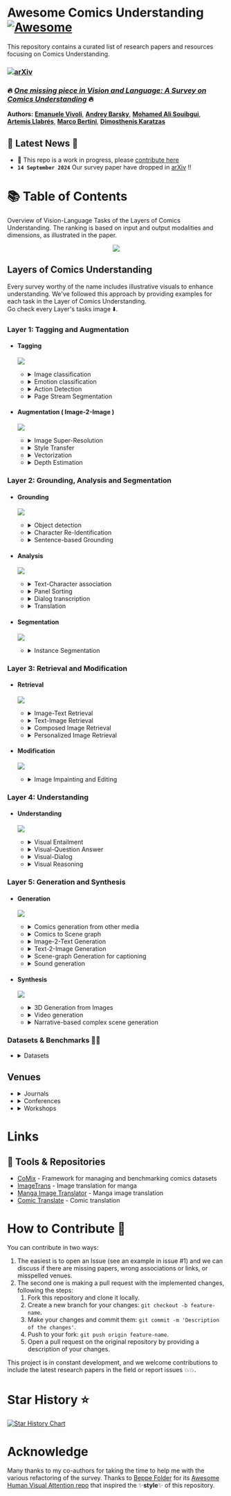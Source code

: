 # Awesome **Comics Understanding** [![Awesome](https://awesome.re/badge.svg)](https://awesome.re)

This repository contains a curated list of research papers and resources focusing on Comics Understanding.

### [![arXiv](https://img.shields.io/badge/arXiv-2409.09502-b31b1b.svg)](https://arxiv.org/abs/2409.09502) 
### 🔥 [*One missing piece in Vision and Language: A Survey on Comics Understanding*](https://arxiv.org/abs/2409.09502) 🔥
**Authors:**
[**Emanuele Vivoli**](https://scholar.google.com/citations?user=BCzPjawAAAAJ),
[**Andrey Barsky**](https://scholar.google.com/citations?hl=en&user=wWYzhSEAAAAJ),
[**Mohamed Ali Souibgui**](https://scholar.google.com/citations?user=LXq3YYMAAAAJ),
[**Artemis Llabrés**](https://scholar.google.com/citations?user=0VToXYcAAAAJ),
[**Marco Bertini**](https://scholar.google.com/citations?user=SBm9ZpYAAAAJ),
[**Dimosthenis Karatzas**](https://scholar.google.com/citations?user=xASEtrUAAAAJ)

## 📣 Latest News 📣
- 🚧 This repo is a work in progress, please [contribute here](#how-to-contribute-)
- **`14 September 2024`** Our survey paper have dropped in [arXiv](https://arxiv.org/abs/2409.09502) !!

# 📚 Table of Contents

Overview of Vision-Language Tasks of the Layers of Comics Understanding. The ranking is based on input and output modalities and dimensions, as illustrated in the paper.

<p align="center">
    <img src="imgs/locu.png" style="max-width:1000px">
</p>

## Layers of Comics Understanding

Every survey worthy of the name includes illustrative visuals to enhance understanding. We've followed this approach by providing examples for each task in the Layer of Comics Understanding.\
Go check every Layer's tasks image ⬇️.

### **Layer 1: Tagging and Augmentation**
    
- #### Tagging
    <p align="left">
        <img src="imgs-tasks/1.tagging.png" style="max-width:500px">
    </p>

  - <details>
      <summary>Image classification</summary>
      
      | **Year** | **Conference / Journal** | **Title** | **Authors** | **Links** |
      |:--------:|:--------------:|:----------------------------------------------------|:---------------------|:---------:|
      |   2023   |      TIP      | Panel-Page-Aware Comic Genre Understanding | *Xu, Chenshu et al.* | [📜 Paper](https://ieeexplore.ieee.org/document/10112648) |
      |   2019   |      ICDAR Workshop      | Analysis Based on Distributed Representations of Various Parts Images in Four-Scene Comics Story Dataset | *Terauchi, Akira et al.* | [📜 Paper](https://ieeexplore.ieee.org/document/8892946) |
      |   2018   |      TPAMI      | Learning Consensus Representation for Weak Style Classification | *Jiang, Shuhui et al.* |  [📜 Paper](https://pubmed.ncbi.nlm.nih.gov/29990099/) |
      |   2018   |      ICDAR      | Comic Story Analysis Based on Genre Classification | *Daiku, Yuki et al.* | [📜 Paper](https://ieeexplore.ieee.org/abstract/document/8270238) |
      |   2017   |      ICDAR      | Histogram of Exclamation Marks and Its Application for Comics Analysis | *Hiroe, Sotaro et al.* | [📜 Paper](http://ieeexplore.ieee.org/document/8270239/) |
      |   2014   |      ACM Multimedia      | Line-Based Drawing Style Description for Manga Classification | *Chu, Wei-Ta et al.* | [📜 Paper](https://dl.acm.org/doi/abs/10.1145/2647868.2654962) |
  </details>

  - <details>
      <summary>Emotion classification</summary>
      
      | **Year** | **Conference / Journal** | **Title** | **Authors** | **Links** |
      |:--------:|:--------------:|:----------------------------------------------------|:---------------------|:---------:|
      |   2023   |      MMM      | Manga Text Detection with Manga-Specific Data Augmentation and Its Applications on Emotion Analysis | *Yang, Yi-Ting et al.* | [📜 Paper](https://link.springer.com/chapter/10.1007/978-3-031-27818-1_3) |
      |   2021   |     ICDAR      | Competition on Multimodal Emotion Recognition on Comics Scenes | *Nguyen, Nhu-Van et al.* | [📜 Paper](https://dl.acm.org/doi/10.1007/978-3-030-86337-1_51), [👨‍💻 Code](https://github.com/shwetkm/Multimodal-Emotion-Recognition-on-Comics-scenes-EmoRecCom) |
      |   2016   |      MANPU (ICPR)     | Manga Content Analysis Using Physiological Signals | *Sanches, Charles Lima et al.* | [📜 Paper](https://dl.acm.org/doi/10.1145/3011549.3011555) |
      |   2015   |      IIAI-AAI      | Relation Analysis between Speech Balloon Shapes and Their Serif Descriptions in Comic | *Tanaka, Hideki et al.* | [📜 Paper](https://ieeexplore.ieee.org/document/7373906) |
  </details>

  - <details>
      <summary>Action Detection</summary>
      
      | **Year** | **Conference / Journal** | **Title** | **Authors** | **Links** |
      |:--------:|:--------------:|:----------------------------------------------------|:---------------------|:---------:|
      | 2024 | Arxiv | MangaUB: A Manga Understanding Benchmark for Large Multimodal Models | Ikuta, Hikaru et al. | [📜 Paper](https://arxiv.org/abs/2407.19034) |
      |   2024   |      MANPU (ICDAR)    | ComicBERT: A Transformer Model and Pre-training Strategy for Contextual Understanding in Comics | *Soykan, Gurkan et al.* | [📜 Paper](https://api.semanticscholar.org/CorpusID:272694691), [👨‍💻 Code](https://github.com/gsoykan/comicbert) |
      |   2024   |      ICDAR      | Multimodal Transformer for Comics Text-Cloze | *Vivoli, Emanuele et al.* | [📜 Paper](http://arxiv.org/abs/2403.03719) |
      |   2020   |      Arxiv      | A Comprehensive Study of Deep Video Action Recognition | *Zhu, Yi et al.* | [📜 Paper](http://arxiv.org/abs/2012.06567), [👨‍💻 Code](https://cv.gluon.ai/model_zoo/action_recognition.html) |
      |   2017   |      CVPR      | The Amazing Mysteries of the Gutter: Drawing Inferences Between Panels in Comic Book Narratives | *Iyyer, Mohit et al.* | [📜 Paper](https://arxiv.org/abs/1611.05118) |
  </details>

  - <details>
      <summary>Page Stream Segmentation</summary>
      
      | **Year** | **Conference / Journal** | **Title** | **Authors** | **Links** |
      |:--------:|:--------------:|:----------------------------------------------------|:---------------------|:---------:|
      |   2022   |      ICPR      | Semantic Parsing of Interpage Relations | *Demirtaş, Mehmet Arif et al.* | [📜 Paper](https://ieeexplore.ieee.org/document/9956546) |
      |   2018   |      LREC      | Page Stream Segmentation with Convolutional Neural Nets Combining Textual and Visual Features | *Wiedemann, Gregor et al.* | [📜 Paper](https://aclanthology.org/L18-1581) |
      |   2013   |      ICDAR      | Document Classification and Page Stream Segmentation for Digital Mailroom Applications | *Gordo, Albert et al.* | [📜 Paper](http://ieeexplore.ieee.org/document/6628693/) |
  </details>

- #### Augmentation ( Image-2-Image )
    <p align="left">
        <img src="imgs-tasks/2.augmentation.png" style="max-width:500px">
    </p>

  - <details>
      <summary>Image Super-Resolution</summary>
      
      | **Year** | **Conference / Journal** | **Title** | **Authors** | **Links** |
      |:--------:|:--------------:|:----------------------------------------------------|:---------------------|:---------:|
      |   2023   |      MTA      | Automatic Dewarping of Camera-Captured Comic Document Images | *Garai, Arpan et al.* | [📜 Paper](https://link.springer.com/10.1007/s11042-022-13234-y) |
  </details>

  - <details>
      <summary>Style Transfer</summary>
      
      | **Year** | **Conference / Journal** | **Title** | **Authors** | **Links** |
      |:--------:|:--------------:|:----------------------------------------------------|:---------------------|:---------:|
      |   2023  |      Arxiv      | Inkn'hue: Enhancing Manga Colorization from Multiple Priors with Alignment Multi-Encoder VAE | *Jiramahapokee, Tawin* | [📜 Paper](https://arxiv.org/abs/2311.01804), [👨‍💻 Code](https://github.com/wootwootwootwoot/inknhue) |
      |   2023  |      IEEE Access      | Robust Manga Page Colorization via Coloring Latent Space | *Golyadkin, Maksim et al.* | [📜 Paper](https://ieeexplore.ieee.org/document/10278137) |
      |   2023   |      TVCG      | Shading-Guided Manga Screening from Reference | *Wu, Huisi et al.* | [📜 Paper](https://ieeexplore.ieee.org/document/10143242) |
      |   2022   |      Arxiv      | DASS-Detector: Domain-Adaptive Self-Supervised Pre-Training for Face \& Body Detection in Drawings | *Topal, Barış Batuhan et al.* | [📜 Paper](http://arxiv.org/abs/2211.10641), [👨‍💻 Code](https://github.com/barisbatuhan/DASS_Detector) |
      |   2021  |      CVPR      | Generating Manga from Illustrations via Mimicking Manga Creation Workflow | Zhang, LM et al.* | [📜 Paper](https://ieeexplore.ieee.org/document/9577891), [👨‍💻 Code](https://github.com/lllyasviel/MangaFilter) |
      |   2021   |      CVPR      | Unbiased Mean Teacher for Cross-domain Object Detection | *Deng, Jinhong et al.* | [📜 Paper](https://arxiv.org/abs/2003.00707), [👨‍💻 Code](https://github.com/kinredon/umt) |
      |   2021   |      CVPR      | Encoding in Style: A StyleGAN Encoder for Image-to-Image Translation | *Richardson, Elad et al.* | [📜 Paper](http://arxiv.org/abs/2008.00951), [👨‍💻 Code](https://github.com/eladrich/pixel2style2pixel) |
      |   2021   |     AAAI       | MangaGAN: Unpaired Photo-to-Manga Translation Based on The Methodology of Manga Drawing | *Su, Hao et al.* | [📜 Paper](https://arxiv.org/pdf/2004.10634.pdf) |
      |  2019   |      ISM      | Synthesis of Screentone Patterns of Manga Characters | *Tsubota, K. et al.* | [📜 Paper](https://ieeexplore.ieee.org/document/8959008), [👨‍💻 Code](https://github.com/kktsubota/manga-character-screentone) |
      |   2018  |      SciVis      | Color Interpolation for Non-Euclidean Color Spaces | *Zeyen, Max et al.* | [📜 Paper](https://ieeexplore.ieee.org/document/8823597) |
      |   2017   |      ACM-SIGGRAPH Asia      | Comicolorization: Semi-automatic Manga Colorization | *Furusawa, Chie et al.* | [📜 Paper](https://dl.acm.org/doi/10.1145/3145749.3149430), [👨‍💻 Code](https://github.com/DwangoMediaVillage/Comicolorization) |
      |   2017   |      ICDAR      | CGAN-Based Manga Colorization Using a Single Training Image | *Hensman, Paulina et al.* | [📜 Paper](https://ieeexplore.ieee.org/document/8270240/), [👨‍💻 Code](https://github.com/ryanliwag/cGan-Based-Manga-Colorization-using-1-training-image)|
      |   2017   |      CVPR      | Image-to-Image Translation with Conditional Adversarial Networks | *Isola, Phillip et al.* | [📜 Paper](http://arxiv.org/abs/1611.07004) |
      |   2017   |      ACM-TG      | Deep Extraction of Manga Structural Lines | *Li, Chengze et al.* | [📜 Paper](https://dl.acm.org/doi/10.1145/3072959.3073675), [👨‍💻 Code](https://github.com/ljsabc/MangaLineExtraction_PyTorch) |
  </details>

  - <details>
      <summary>Vectorization</summary>
      
      | **Year** | **Conference / Journal** | **Title** | **Authors** | **Links** |
      |:--------:|:--------------:|:----------------------------------------------------|:---------------------|:---------:|
      |   2023   |      TCSVT      | MARVEL: Raster Gray-level Manga Vectorization via Primitive-wise Deep Reinforcement Learning | *H. Su et al.* | [📜 Paper](https://ieeexplore.ieee.org/document/10233891), [👨‍💻 Code](https://github.com/SwordHolderSH/Mang2Vec) |
      |   2022   |      CVPR      | Towards Layer-wise Image Vectorization | *Ma, Xu et al.* | [📜 Paper](https://arxiv.org/abs/2206.04655), [👨‍💻 Code](https://github.com/ma-xu/LIVE) |
      |   2017   |      ACM-TG      | Deep Extraction of Manga Structural Lines | *Li, Chengze et al.* | [📜 Paper](https://dl.acm.org/doi/10.1145/3072959.3073675), [👨‍💻 Code](https://github.com/ljsabc/MangaLineExtraction_PyTorch) |
      |   2017  |     TVCG      | Manga Vectorization and Manipulation with Procedural Simple Screentone | *Yao, Chih-Yuan et al.* | [📜 Paper](https://ieeexplore.ieee.org/document/7399427) |
      |   2011   |      ACM-SIGGRAPH      | Depixelizing Pixel Art | *Kopf, Johannes et al.* | [📜 Paper](https://doi.org/10.1145/1964921.1964994) |
      |   2003   |      N/A      | Potrace : A Polygon-Based Tracing Algorithm | *Selinger, Peter* | [📜 Paper](https://www.semanticscholar.org/paper/Potrace-%3A-a-polygon-based-tracing-algorithm-Selinger/e60b78c1fed3fa907411bb189767e868e4a421f8), [👨‍💻 Code](https://potrace.sourceforge.net) |
  </details>

  - <details>
      <summary>Depth Estimation</summary>
      
      | **Year** | **Conference / Journal** | **Title** | **Authors** | **Links** |
      |:--------:|:--------------:|:----------------------------------------------------|:---------------------|:---------:|
      |   2023   |      CVPR Workshop      | Dense Multitask Learning to Reconfigure Comics | *Bhattacharjee, Deblina et al.* | [📜 Paper](https://arxiv.org/abs/2307.08071) |
      |   2022   |      WACV    | Estimating Image Depth in the Comics Domain | *Bhattacharjee, Deblina et al.* | [📜 Paper](https://arxiv.org/abs/2110.03575),  [👨‍💻 Code](https://github.com/IVRL/ComicsDepth) |
      |   2022  |      CVPR      | MulT: An End-to-End Multitask Learning Transformer | *Bhattacharjee, Deblina et al.* | [📜 Paper](http://arxiv.org/abs/2205.08303), [👨‍💻 Code](https://github.com/IVRL/MulT) |
  </details>

### **Layer 2: Grounding, Analysis and Segmentation**
    
- #### Grounding
    <p align="left">
        <img src="imgs-tasks/3.grounding.png" style="max-width:500px">
    </p>

    - <details>
        <summary>Object detection</summary>


        | **Year** | **Conference / Journal** | **Title** | **Authors** | **Links** |
        |:--------:|:--------------:|:----------------------------------------------------|:---------------------|:---------:|
        |   2024   |      MANPU (ICDAR)    | Comics Datasets Framework: Mix of Comics datasets for detection benchmarking | *Vivoli, Emanuele et al.* | [📜 Paper](https://arxiv.org/abs/2407.03540) |
        |   2024   |      MANPU (ICDAR)    | A Comprehensive Gold Standard and Benchmark for Comics Text Detection and Recognition | *Gurkan Soykan et al.* | [📜 Paper](https://arxiv.org/abs/2212.14674), [👨‍💻 Code](https://github.com/gurkansoykan/comic-text-detection-benchmark) |
        |   2023   |      MMM      | Manga Text Detection with Manga-Specific Data Augmentation and Its Applications on Emotion Analysis | *Yang, \relax YT et al.* | [📜 Paper](https://dl.acm.org/doi/10.1007/978-3-031-27818-1_3) |
        |   2023   |   CSNT      | CPD: Faster RCNN-based DragonBall Comic Panel Detection | *Sharma, Rishabh et al.* | [📜 Paper](https://ieeexplore.ieee.org/document/10134577) |
        |   2022   |      IJDAR      | BCBId: First Bangla Comic Dataset and Its Applications | *Dutta, Arpita et al.* | [📜 Paper](https://doi.org/10.1007/s10032-022-00412-9) |
        |   2022   |      ECCV      | COO/ Comic Onomatopoeia Dataset for Recognizing Arbitrary or Truncated Texts | *Baek, Jeonghun et al.* | [📜 Paper](http://arxiv.org/abs/2207.04675), [👨‍💻 Code](https://github.com/ku21fan/COO-Comic-Onomatopoeia) |
        |   2019   |      ICDAR Workshop      | What Do We Expect from Comic Panel Extraction? | *Nguyen Nhu, Van et al.* | [📜 Paper](https://ieeexplore.ieee.org/document/8893103) |
        |   2019   |      ICDAR Workshop      | CNN Based Extraction of Panels/Characters from Bengali Comic Book Page Images | *Dutta, Arpita et al.* | [📜 Paper](https://ieeexplore.ieee.org/document/8893046/) |
        |   2018   |      VCIP      | Text Detection in Manga by Deep Region Proposal, Classification, and Regression | *Chu, Wei-Ta et al.* | [📜 Paper](https://ieeexplore.ieee.org/document/8698677) |
        |   2018   |      IWAIT     | A Study on Object Detection Method from Manga Images Using CNN | *Yanagisawa, Hideaki et al.* | [📜 Paper](https://ieeexplore.ieee.org/document/8369633/) |
        |   2018   |     IWAIT      | A Study on Object Detection Method from Manga Images Using CNN | *Yanagisawa, Hideaki et al.* | [📜 Paper](https://ieeexplore.ieee.org/document/8369633/) |
        |   2017   |      ICDAR      | A Faster R-CNN Based Method for Comic Characters Face Detection | *Qin, Xiaoran et al.* | [📜 Paper](https://ieeexplore.ieee.org/document/8270109) |
        |   2016   |      IJCG      | Text-Aware Balloon Extraction from Manga | *Liu, Xueting et al.* | [📜 Paper](https://dl.acm.org/doi/10.1007/s00371-015-1084-0) |
        |   2016   |      IJCNN      | Line-Wise Text Identification in Comic Books: A Support Vector Machine-Based Approach | *Pal, Srikanta et al.* | [📜 Paper](https://ieeexplore.ieee.org/document/7727719) |
        |   2016   |      ICIP      | Text Detection in Manga by Combining Connected-Component-Based and Region-Based Classifications | *Aramaki, Yuji et al.* | [📜 Paper](http://ieeexplore.ieee.org/document/7532890) |
        |   2015   |      ICIAP      | Panel Tracking for the Extraction and the Classification of Speech Balloons | *Jomaa, Hadi S. et al.* | [📜 Paper](https://dl.acm.org/doi/10.1007/978-3-319-23234-8_37) |
        |   2012   |      DAS      | Panel and Speech Balloon Extraction from Comic Books | *Ho, Anh Khoi Ngo et al.* | [📜 Paper](https://ieeexplore.ieee.org/document/6195407) |
        |   2011   |      IJI      | Method for Real Time Text Extraction of Digital Manga Comic | *Arai, Kohei et al.* | [📜 Paper](https://api.semanticscholar.org/CorpusID:59874189) |
        |   2011   |      ICDAR      | Recognizing Text Elements for SVG Comic Compression and Its Novel Applications | *Su, Chung-Yuan et al.* | [📜 Paper](https://ieeexplore.ieee.org/document/6065526) |
        |  2010   |      ICIT      | Method for Automatic E-Comic Scene Frame Extraction for Reading Comic on Mobile Devices | *Arai, Kohei et al.* | [📜 Paper](https://ieeexplore.ieee.org/document/5501698) |
        |  2009   |      IJHCI      | Enhancing the Accessibility for All of Digital Comic Books | *Ponsard, Christophe* | [📜 Paper](https://api.semanticscholar.org/CorpusID:707176) |
    </details>
    
    - <details>
        <summary>Character Re-Identification</summary>
        

        | **Year** | **Conference / Journal** | **Title** | **Authors** | **Links** |
        |:--------:|:--------------:|:----------------------------------------------------|:---------------------|:---------:|
        |   2024   |      Arxiv      | Tails Tell Tales: Chapter-Wide Manga Transcriptions with Character Names | *Ragav Sachdeva et al.* | [📜 Paper](https://arxiv.org/abs/2408.00298), [👨‍💻 Code](https://github.com/ragavsachdeva/magi) |
        |   2024   |      NeurIPS      | CoMix: A Comprehensive Benchmark for Multi-Task Comic Understanding | *Emanuele Vivoli et al.* | [📜 Paper](https://arxiv.org/abs/2407.03550), [👨‍💻 Code](https://github.com/emanuelevivoli/CoMix) |
        |   2024   |      CVPR      | The Manga Whisperer: Automatically Generating Transcriptions for Comics | *Sachdeva, Ragav et al.* | [📜 Paper](http://arxiv.org/abs/2401.10224), [👨‍💻 Code](https://github.com/ragavsachdeva/magi) |
        |   2023   |      IET Image Processing      | Toward Cross-Domain Object Detection in Artwork Images Using Improved YoloV5 and XGBoosting | *Ahmad, Tasweer et al.* | [📜 Paper](https://api.semanticscholar.org/CorpusID:258159957) |
        |   2023   |      Arxiv      | Identity-Aware Semi-Supervised Learning for Comic Character Re-Identification | *Soykan, Gürkan et al.* | [📜 Paper](https://arxiv.org/abs/2308.09096) |
        |   2023   |      ACM-MM Asia      | Occlusion-Aware Manga Character Re-Identification with Self-Paced Contrastive Learning | *Zhang, Ci-Yin et al.* | [📜 Paper](https://dl.acm.org/doi/10.1145/3595916.3626401) |
        |   2022   |      Arxiv      | Unsupervised Manga Character Re-Identification via Face-Body and Spatial-Temporal Associated Clustering | *Zhang, Z et al.* | [📜 Paper](https://arxiv.org/abs/2204.04621) |
        |   2022   |      ICIR      | CAST: Character Labeling in Animation Using Self‐supervision by Tracking | *Nir, Oron et al.* | [📜 Paper](https://onlinelibrary.wiley.com/doi/10.1111/cgf.14464) |
        |   2020   |      ICPR      | Dual Loss for Manga Character Recognition with Imbalanced Training Data | *Li, Yonggang et al.* | [📜 Paper](https://ieeexplore.ieee.org/abstract/document/9412282) |
        |   2020   |      ICML      | A Simple Framework for Contrastive Learning of Visual Representations | *Chen, Ting et al.* | [📜 Paper](http://arxiv.org/abs/2002.05709) |
        |   2015   |      ACPR      | Similarity Learning Based on Pool-Based Active Learning for Manga Character Retrieval | *Iwata, Motoi et al.* | [📜 Paper](https://ieeexplore.ieee.org/document/7486541) |
        |   2014   |      DAS      | A Study to Achieve Manga Character Retrieval Method for Manga Images | *Iwata, M. et al.* |  [📜 Paper](https://ieeexplore.ieee.org/document/6831019) |
        |   2012   |      CVPR      | Color Attributes for Object Detection | *Khan, Fahad Shahbaz et al.* | [📜 Paper](https://ieeexplore.ieee.org/document/6248068) |
        |   2012   |      ECCV      | PHOG Analysis of Self-Similarity in Aesthetic Images | *Redies, Christoph et al.* | [📜 Paper](https://link.springer.com/chapter/10.1007/978-3-642-33863-2_54) |
        |   2011   |      ICDAR      | Similar Manga Retrieval Using Visual Vocabulary Based on Regions of Interest | *Sun, Weihan et al.* | [📜 Paper](https://ieeexplore.ieee.org/document/6065475) |
    </details>
    
    - <details>
        <summary>Sentence-based Grounding</summary>
        

        | **Year** | **Conference / Journal** | **Title** | **Authors** | **Links** |
        |:--------:|:--------------:|:----------------------------------------------------|:---------------------|:---------:|
        |   2024   |  AAAI | GroundVLP: Harnessing Zero-shot Visual Grounding from Vision-Language Pre-training and Open-Vocabulary Object Detection | *Shen, Haozhan et al.* | [📜 Paper](http://arxiv.org/abs/2312.15043), [👨‍💻 Code](https://github.com/om-ai-lab/GroundVLP) |
        |   2024   |  ECCV | Grounding DINO: Marrying DINO with Grounded Pre-Training for Open-Set Object Detection | *Liu, Shilong et al.* | [📜 Paper](http://arxiv.org/abs/2303.05499), [👨‍💻 Code](https://github.com/IDEA-Research/GroundingDINO) |
        |   2020   |  CVPR Workshop | Exploring Phrase Grounding without Training: Contextualisation and Extension to Text-Based Image Retrieval | *Parcalabescu, Letitia et al.* | [📜 Paper](https://ieeexplore.ieee.org/document/9150575/) |
        |   2019   |  AAAI | Zero-Shot Object Detection with Textual Descriptions | *Li, Zhihui et al.* | [📜 Paper](https://ojs.aaai.org/index.php/AAAI/article/view/4891) |
    </details>
    
-  #### Analysis
    <p align="left">
        <img src="imgs-tasks/4.analysis.png" style="max-width:500px">
    </p>

    - <details>
        <summary>Text-Character association</summary>
        

        | **Year** | **Conference / Journal** | **Title** | **Authors** | **Links** |
        |:--------:|:--------------:|:----------------------------------------------------|:---------------------|:---------:|
        |   2024   |      Arxiv      | Tails Tell Tales: Chapter-Wide Manga Transcriptions with Character Names | *Ragav Sachdeva et al.* | [📜 Paper](https://arxiv.org/abs/2408.00298), [👨‍💻 Code](https://github.com/ragavsachdeva/magi) |
        |   2024   |      NeurIPS      | CoMix: A Comprehensive Benchmark for Multi-Task Comic Understanding | *Emanuele Vivoli et al.* | [📜 Paper](https://arxiv.org/abs/2407.03550), [👨‍💻 Code](https://github.com/emanuelevivoli/CoMix) |
        |   2024   |      MANPU (ICDAR)    | Spatially Augmented Speech Bubble to Character Association via Comic Multi-task Learning | *Soykan, Gurkan et al.* | [📜 Paper](https://api.semanticscholar.org/CorpusID:272694702) [💻 Code](https://github.com/gsoykan/spatially_augmented_comic_mtl) |
        |   2024   |      CVPR      | The Manga Whisperer: Automatically Generating Transcriptions for Comics | *Sachdeva, Ragav et al.* | [📜 Paper](http://arxiv.org/abs/2401.10224), [👨‍💻 Code](https://github.com/ragavsachdeva/magi) |
        |   2023   |      arXiv      | Manga109Dialog A Large-scale Dialogue Dataset for Comics Speaker Detection | *Li, Yingxuan et al.* | [📜 Paper](http://arxiv.org/abs/2306.17469) |
        |   2022   |      IIAI-AAI   | Algorithms for Estimation of Comic Speakers Considering Reading Order of Frames and Texts | *Omori, Yuga et al.* | [📜 Paper](https://ieeexplore.ieee.org/document/9894649/) |
        |   2019   |      IJDAR      | Comic MTL: Optimized Multi-Task Learning for Comic Book Image Analysis | *Nguyen, Nhu-Van et al.* | [📜 Paper](https://dl.acm.org/doi/10.1007/s10032-019-00330-3) |
        |   2015   |      ICDAR      | Speech Balloon and Speaker Association for Comics and Manga Understanding | *Rigaud, Christophe et al.* | [📜 Paper](http://ieeexplore.ieee.org/document/7333782/) |
    </details>
    
    - <details>
        <summary>Panel Sorting</summary>
        

        | **Year** | **Conference / Journal** | **Title** | **Authors** | **Links** |
        |:--------:|:--------------:|:----------------------------------------------------|:---------------------|:---------:|
        |   2017   |      ICDAR     | Story Pattern Analysis Based on Scene Order Information in Four-Scene Comics | *Ueno, Miki et al.* | [📜 Paper](https://ieeexplore.ieee.org/document/8270241) |
    </details>

    - <details>
        <summary>Dialog transcription</summary>
        

        | **Year** | **Conference / Journal** | **Title** | **Authors** | **Links** |
        |:--------:|:--------------:|:----------------------------------------------------|:---------------------|:---------:|
        |   2024   |      Arxiv      | Tails Tell Tales: Chapter-Wide Manga Transcriptions with Character Names | *Ragav Sachdeva et al.* | [📜 Paper](https://arxiv.org/abs/2408.00298), [👨‍💻 Code](https://github.com/ragavsachdeva/magi) |
        |   2024   |      NeurIPS      | CoMix: A Comprehensive Benchmark for Multi-Task Comic Understanding | *Emanuele Vivoli et al.* | [📜 Paper](https://arxiv.org/abs/2407.03550), [👨‍💻 Code](https://github.com/emanuelevivoli/CoMix) |
        |   2024   |      CVPR      | The Manga Whisperer: Automatically Generating Transcriptions for Comics | *Sachdeva, Ragav et al.* | [📜 Paper](http://arxiv.org/abs/2401.10224), [👨‍💻 Code](https://github.com/ragavsachdeva/magi) |
        |   2023   |      arXiv      | Manga109Dialog A Large-scale Dialogue Dataset for Comics Speaker Detection | *Li, Yingxuan et al.* | [📜 Paper](http://arxiv.org/abs/2306.17469) |
    </details>
    
    - <details>
        <summary>Translation</summary>
        

        | **Year** | **Conference / Journal** | **Title** | **Authors** | **Links** |
        |:--------:|:--------------:|:----------------------------------------------------|:---------------------|:---------:|
        |   2024   |  ArXiv | Context-Informed Machine Translation of Manga using Multimodal Large Language Models | *Lippmann, Philip et al.* | [📜 Paper](https://arxiv.org/abs/2411.02589), [👨‍💻 Code](https://github.com/plippmann/multimodal-manga-translation) |
        |   2024   |  ArXiv | Large Language Models as Manga Translators: A Case Study | *Zhishen Yang et al.* | [paper](https://www.arxiv.org/abs/2405.05226) |
        |   2024   |  ArXiv | Generating Visual Stories with Grounded and Coreferent Characters | *Danyang Liu et al.* | [paper](https://www.arxiv.org/abs/2409.13555) |
        |   2024   |  ICKECS | The Future of Graphic Novel Translation: Fully Automated Systems | *Sandeep Singh et al.* | [paper](https://api.semanticscholar.org/CorpusID:271747919) |
        |   2024   |  ACM Multimedia | Zero-Shot Character Identification and Speaker Prediction in Comics via Iterative Multimodal Fusion | *Yingxuan Li et al.* | [paper](https://api.semanticscholar.org/CorpusID:272770579) |
        |   2023   |  ArXiv | Multi-Teacher Knowledge Distillation For Text Image Machine Translation | *Cong Ma et al.* | [paper](https://www.arxiv.org/abs/2305.05226) |
        |   2020   |  ArXiv | Towards Fully Automated Manga Translation | *Ryota Hinami et al.* | [paper](https://www.arxiv.org/abs/2012.14271) |
        |   2014   |  inTRAlinea | Visual adaptation in translated comics | *Federico, Zanettin* | [paper](https://www.intralinea.org/archive/article/2079) |
        
    </details>

-  #### Segmentation
    <p align="left">
        <img src="imgs-tasks/5.segmentation.png" style="max-width:500px">
    </p>

    - <details>
        <summary>Instance Segmentation</summary>
        

        | **Year** | **Conference / Journal** | **Title** | **Authors** | **Links** |
        |:--------:|:--------------:|:----------------------------------------------------|:---------------------|:---------:|
        |   2024   |      AI4VA (ECCV)     | Unlocking Comics: The AI4VA Dataset for Visual Understanding | *Grönquist, Peter et al.* | [📜 Paper](https://arxiv.org/abs/2410.20459),[👨‍💻 Code](https://github.com/IVRL/AI4VA) |
        |   2024   |      ICDAR      | Investigating Neural Networks and Transformer Models for Enhanced Comic Decoding | *Kouletou, Eleanna et al.* | [📜 Paper](https://arxiv.org/abs/2401.05953) |
        |   2022   |      DataverseNL     | The Visual Language Research Corpus (VLRC) Project | *Cohn, Neil* | [📜 Paper](https://doi.org/10.34894/LWMZ7G) |
    </details>

### **Layer 3: Retrieval and Modification**

- #### Retrieval
    <p align="left">
        <img src="imgs-tasks/6.retrieval.png" style="max-width:500px">
    </p>

    - <details>
        <summary>Image-Text Retrieval</summary>
        

        | **Year** | **Conference / Journal** | **Title** | **Authors** | **Links** |
        |:--------:|:--------------:|:----------------------------------------------------|:---------------------|:---------:|
        |   2014   |      DAS      | A Study to Achieve Manga Character Retrieval Method for Manga Images | *Iwata, M. et al.* |  [📜 Paper](https://ieeexplore.ieee.org/document/6831019) |
        |   2011   |      ICDAR      | Similar Manga Retrieval Using Visual Vocabulary Based on Regions of Interest | *Sun, Weihan et al.* | [📜 Paper](https://ieeexplore.ieee.org/document/6065475) |
        |   2011   |      CAVW      | Comic Character Animation Using Bayesian Estimation | *Chou, Yun-Feng et al.* | [📜 Paper](https://nycu-staging.elsevierpure.com/en/publications/comic-character-animation-using-bayesian-estimation) |
        |   2010   |      ICGC      | Searching Digital Political Cartoons | *Wu, Yejun* | [📜 Paper](https://www.researchgate.net/publication/221414603_Searching_Digital_Political_Cartoons) |
    </details>
    
    - <details>
        <summary>Text-Image Retrieval</summary>
        

        | **Year** | **Conference / Journal** | **Title** | **Authors** | **Links** |
        |:--------:|:--------------:|:----------------------------------------------------|:---------------------|:---------:|
        |   2014   |      ICIP      | Sketch2Manga: Sketch-based Manga Retrieval | *Matsui, Yusuke et al.* | [📜 Paper](https://ieeexplore.ieee.org/document/7025626) |
    </details>
    
    - <details>
        <summary>Composed Image Retrieval</summary>
        

        | **Year** | **Conference / Journal** | **Title** | **Authors** | **Links** |
        |:--------:|:--------------:|:----------------------------------------------------|:---------------------|:---------:|
        |   2023   |      Arxiv      | MaRU: A Manga Retrieval and Understanding System Connecting Vision and Language | *Shen, Conghao Tom et al.* | [📜 Paper](https://arxiv.org/abs/2311.02083) |
        |   2022   |      DICTA      | ComicLib: A New Large-Scale Comic Dataset for Sketch Understanding | *Wei, Xin et al.* | [📜 Paper](https://ieeexplore.ieee.org/abstract/document/10034579/) |
        |   2021   |      ICDAR      | Manga-MMTL: Multimodal Multitask Transfer Learning for Manga Character Analysis | *Nguyen, Nhu-Van et al.* | [📜 Paper](https://dl.acm.org/doi/10.1007/978-3-030-86331-9_27) |
        |   2017   |      ICDAR      | Sketch-Based Manga Retrieval Using Deep Features | *Narita, Rei et al.* | [📜 Paper](https://ieeexplore.ieee.org/abstract/document/8270236) |
        |   2017   |      Arxiv      | A Neural Representation of Sketch Drawings | *Ha, David et al.* | [📜 Paper](http://arxiv.org/abs/1704.03477) |
        |   2017   |      Arxiv      | Style Transfer for Anime Sketches with Enhanced Residual U-net and Auxiliary Classifier GAN | *Zhang, Lvmin et al.* | [📜 Paper](http://arxiv.org/abs/1706.03319) |
        |   2015   |      MM-TA      | Sketch-Based Manga Retrieval Using Manga109 Dataset | *Matsui, Yusuke et al.* | [📜 Paper](https://arxiv.org/abs/1510.04389) |
    </details>
    
    - <details>
        <summary>Personalized Image Retrieval</summary>
        
        | **Year** | **Conference / Journal** | **Title** | **Authors** | **Links** |
        |:--------:|:--------------:|:----------------------------------------------------|:---------------------|:---------:|
        |   2022   |      BMVC      | Personalised CLIP or: How to Find Your Vacation Videos | *Korbar, Bruno et al.* | [📜 Paper](https://bmvc2022.mpi-inf.mpg.de/639) |

    </details>

- #### Modification
    <p align="left">
        <img src="imgs-tasks/7.modification.png" style="max-width:500px">
    </p>

    - <details>
        <summary>Image Impainting and Editing</summary>
        

        | **Year** | **Conference / Journal** | **Title** | **Authors** | **Links** |
        |:--------:|:--------------:|:----------------------------------------------------|:---------------------|:---------:|
        |   2022   |      ACM-UIST      | CodeToon: Story Ideation, Auto Comic Generation, and Structure Mapping for Code-Driven Storytelling | *Suh, Sangho et al.* | [📜 Paper](http://arxiv.org/abs/2208.12981) |
        |   2022   |      TVCG      | Interactive Data Comics | *Wang, Zezhong et al.* | [📜 Paper](https://ieeexplore.ieee.org/document/9552591/) |
    </details>

### **Layer 4: Understanding**

-   #### Understanding
    <p align="left">
        <img src="imgs-tasks/8.understanding.png" style="max-width:500px">
    </p>

    - <details>
        <summary>Visual Entailment</summary>
        

        | **Year** | **Conference / Journal** | **Title** | **Authors** | **Links** |
        |:--------:|:--------------:|:----------------------------------------------------|:---------------------|:---------:|
    </details>
    
    - <details>
        <summary>Visual-Question Answer</summary>
        

        | **Year** | **Conference / Journal** | **Title** | **Authors** | **Links** |
        |:--------:|:--------------:|:----------------------------------------------------|:---------------------|:---------:|
        |   2022   |      WACV      | Challenges in Procedural Multimodal Machine Comprehension: A Novel Way To Benchmark | *Sahu, Pritish et al.* | [📜 Paper](https://arxiv.org/abs/2110.11899) |
        |   2021  |     Arxiv      | Towards Solving Multimodal Comprehension | *Sahu, Pritish et al.* | [📜 Paper](https://api.semanticscholar.org/CorpusID:233307454) |
        |   2020   |      MDPI-AS      | A Survey on Machine Reading Comprehension—Tasks, Evaluation Metrics and Benchmark Datasets | *Zeng, Changchang et al.* | [📜 Paper](https://www.mdpi.com/2076-3417/10/21/7640) |
        |   2017   |      IIWAS      | ComicQA: Contextual Navigation Aid by Hyper-Comic Representation | *Sumi, Yasuyuki et al.* | [📜 Paper](https://dl.acm.org/doi/10.1145/3151759.3151790) |
        |   2016   |      MANPU (ICPR)    | Designing a Question-Answering System for Comic Contents | *Moriyama, Yukihiro et al.* | [📜 Paper](https://doi.org/10.1145/3011549.3011554) |
    </details>

    - <details>
        <summary>Visual-Dialog</summary>
        

        | **Year** | **Conference / Journal** | **Title** | **Authors** | **Links** |
        |:--------:|:--------------:|:----------------------------------------------------|:---------------------|:---------:|
        
    </details>

    - <details>
        <summary>Visual Reasoning</summary>
        

        | **Year** | **Conference / Journal** | **Title** | **Authors** | **Links** |
        |:--------:|:--------------:|:----------------------------------------------------|:---------------------|:---------:|

    </details>

### **Layer 5: Generation and Synthesis**

-   #### Generation
    <p align="left">
        <img src="imgs-tasks/9.generation.png" style="max-width:500px">
    </p>

    - <details>
        <summary>Comics generation from other media</summary>
        

        | **Year** | **Conference / Journal** | **Title** | **Authors** | **Links** |
        |:--------:|:--------------:|:----------------------------------------------------|:---------------------|:---------:|
        |   2023   |      SIGCSE      | Developing Comic-based Learning Toolkits for Teaching Computing to Elementary School Learners | *Castro, Francico et al.* | [📜 Paper](https://dl.acm.org/doi/abs/10.1145/3545947.3576272) |
        |   2022  |      THMS      | Augmenting Conversations With Comic-Style Word Balloons | *Zhang, H. et al.* | [📜 Paper](https://ieeexplore.ieee.org/abstract/document/9969440) |
        |   2022  |      LACLO      | Comics as a Pedagogical Tool for Teaching | *Lima, Antonio Alexandre et al.* | [📜 Paper](https://api.semanticscholar.org/CorpusID:256034564) |
        |   2021   |      TVCG      | ChartStory: Automated Partitioning, Layout, and Captioning of Charts into Comic-Style Narratives | *Zhao, Jian et al.* | [📜 Paper](https://ieeexplore.ieee.org/document/9547737) |
        |   2021  |      SIGCSE      | Using Comics to Introduce and Reinforce Programming Concepts in CS1 | *Suh, Sangho et al.* | [📜 Paper](https://dl.acm.org/doi/abs/10.1145/3408877.3432465) |
        |   2021   |      MM-CCA      | Automatic Comic Generation with Stylistic Multi-page Layouts and Emotion-driven Text Balloon Generation | *Yang, Xin et al.* | [📜 Paper](http://arxiv.org/abs/2101.11111) |
        |   2018   |      ACM      | Comixify: Transform Video into a Comics | *Pesko, Maciej et al.* | [📜 Paper](http://arxiv.org/abs/1812.03473) |
        |   2015   |      TOMM      | Content-Aware Video2Comics With Manga-Style Layout | *Jing, Guangmei et al.* | [📜 Paper](http://ieeexplore.ieee.org/document/7226841/) |
        |   2012   |      TOMM      | Movie2Comics: Towards a Lively Video Content Presentation | *Wang, Meng et al.* | [📜 Paper](https://ieeexplore.ieee.org/document/6148281) |
        |   2012   |      ACM-TG      | Automatic Stylistic Manga Layout | *Cao, Ying et al.* | [📜 Paper](https://dl.acm.org/doi/10.1145/2366145.2366160) |
        |   2012   |      TOMM      | Scalable Comic-like Video Summaries and Layout Disturbance | *Herranz, Luis et al.* | [📜 Paper](http://ieeexplore.ieee.org/document/6177266/) |
        |   2011   |      ACM-MM      | Automatic Preview Generation of Comic Episodes for Digitized Comic Search | *Hoashi, Keiichiro et al.* | [📜 Paper](https://dl.acm.org/doi/abs/10.1145/2072298.2072047) |
        |   2011   |      ISPACS      | Automatic Comic Strip Generation Using Extracted Keyframes from Cartoon Animation | *Tanapichet, Pakpoom et al.* | [📜 Paper](https://ieeexplore.ieee.org/document/6146180) |
        |   2011   |      ICMLC      | Caricaturation for Human Face Pictures | *Chang, I-Cheng et al.* | [📜 Paper](https://ieeexplore.ieee.org/document/6017011) |
        |   2010   |      SICE      | Comic Live Chat Communication Tool Based on Concept of Downgrading | *Matsuda, Misaki et al.* | [📜 Paper](https://ieeexplore.ieee.org/abstract/document/5602541/) |
        |   2010   |     CAIDCD      | Research and Development of the Generation in Japanese Manga Based on Frontal Face Image | *Xuexiong, Deng et al.* | [📜 Paper](https://colab.ws/articles/10.1109%2Fcaidcd.2010.5681245) |
    </details>

    - <details>
        <summary>Comics to Scene graph</summary>

        | **Year** | **Conference / Journal** | **Title** | **Authors** | **Links** |
        |:--------:|:--------------:|:----------------------------------------------------|:---------------------|:---------:|

    </details>

    - <details>
        <summary>Image-2-Text Generation</summary>
        

        | **Year** | **Conference / Journal** | **Title** | **Authors** | **Links** |
        |:--------:|:--------------:|:----------------------------------------------------|:---------------------|:---------:|
        |   2024   | NeurIPS | Cracking the Code of Juxtaposition: Can AI Models Understand the Humorous Contradictions | *Hu, Zhe et al.* | [📜 Paper](https://arxiv.org/pdf/2405.19088) |
        |   2024   |      AI4VA (ECCV)      | ComiCap: A VLMs pipeline for dense captioning of Comic Panels | *Vivoli, Emanuele et al.* | [📜 Paper](https://arxiv.org/abs/2409.16159) |
        |   2024   |  ICDAR | Multimodal Transformer for Comics Text-Cloze | *Vivoli, Emanuele et al.* | [📜 Paper](http://arxiv.org/abs/2403.03719) |
        |   2024   |      MANPU (ICDAR)      | Toward Accessible Comics for Blind and Low Vision Readers | *Rigaud, Christophe et al.* | [📜 Paper](https://arxiv.org/abs/2407.08248) |
        |   2024   |      CVPR      | The Manga Whisperer: Automatically Generating Transcriptions for Comics | *Sachdeva, Ragav et al.* | [📜 Paper](http://arxiv.org/abs/2401.10224), [👨‍💻 Code](https://github.com/ragavsachdeva/magi) |
        |   2023   |      Arxiv      | Comics for Everyone: Generating Accessible Text Descriptions for Comic Strips | *Ramaprasad, Reshma et al.* | [📜 Paper](https://arxiv.org/abs/2310.00698) |
        |   2023   |      ACL      | Multimodal Persona Based Generation of Comic Dialogs | *Agrawal, Harsh et al.* | [📜 Paper](https://aclanthology.org/2023.acl-long.791) |
        |   2023   |      Arxiv      | M2C: Towards Automatic Multimodal Manga Complement | *Guo, Hongcheng et al.* | [📜 Paper](https://arxiv.org/abs/2310.17130) |

    </details>

    - <details>
        <summary>Text-2-Image Generation</summary>
        

        | **Year** | **Conference / Journal** | **Title** | **Authors** | **Links** |
        |:--------:|:--------------:|:----------------------------------------------------|:---------------------|:---------:|
        |   2023   |      ICCV      | Diffusion in Style | *Everaert, Martin Nicolas et al.* | [📜 Paper](https://ieeexplore.ieee.org/document/10377661), [👨‍💻 Code]() |
        |   2023   |      MDPI-AS      | A Study on Generating Webtoons Using Multilingual Text-to-Image Models | *Yu, Kyungho et al.* | [📜 Paper](https://www.mdpi.com/2076-3417/13/12/7278) |
        |   2023   |      Arxiv      | Generating Coherent Comic with Rich Story Using ChatGPT and Stable Diffusion | *Jin, Ze et al.* | [📜 Paper](https://arxiv.org/abs/2305.11067) |
        |   2022   |      ISM      | Conditional GAN for Small Datasets | *Hiruta, Komei et al.* | [📜 Paper](https://ieeexplore.ieee.org/document/10019704) |
        |   2021   |      NAACL      | Improving Generation and Evaluation of Visual Stories via Semantic Consistency | *Maharana, Adyasha et al.* | [📜 Paper](http://arxiv.org/abs/2105.10026), [👨‍💻 Code](https://github.com/adymaharana/StoryViz) |
        |   2021   |      CoRR      | Integrating Visuospatial, Linguistic and Commonsense Structure intoStory Visualization | *Maharana, Adyasha et al.* | [📜 Paper](https://arxiv.org/abs/2110.10834), [👨‍💻 Code](https://github.com/adymaharana/VLCStoryGan) |
        |   2021   |      ICCC      | A Deep Learning Pipeline for the Synthesis of Graphic Novels | *Melistas, Thomas et al.* | [📜 Paper](https://doi.org/10.5281/zenodo.11120828) |
        |   2021   |      Arxiv      | ComicGAN: Text-to-Comic Generative Adversarial Network | *Proven-Bessel, Ben et al.* | [📜 Paper](http://arxiv.org/abs/2109.09120), [👨‍💻 Code](https://github.com/nijuyr/comixGAN) |
        |   2019   |      CVPR      | StoryGAN: A Sequential Conditional GAN for Story Visualization | *Li, Yitong et al.* | [📜 Paper](http://arxiv.org/abs/1812.02784), [👨‍💻 Code](https://github.com/yitong91/StoryGAN) |
        |   2018   |      CVPR      | Cross-Domain Weakly-Supervised Object Detection through Progressive Domain Adaptation | *Inoue, Naoto et al.* | [📜 Paper](http://arxiv.org/abs/1803.11365), [👨‍💻 Code](https://github.com/naoto0804/cross-domain-detection) |
        |   2017   |      Arxiv      | Towards the Automatic Anime Characters Creation with Generative Adversarial Networks | *Jin, Yanghua et al.* | [📜 Paper](http://arxiv.org/abs/1708.05509), [👨‍💻 Code](https://github.com/ctwxdd/Tensorflow-ACGAN-Anime-Generation) |
    </details>
    
    - <details>
        <summary>Scene-graph Generation for captioning</summary>
        

        | **Year** | **Conference / Journal** | **Title** | **Authors** | **Links** |
        |:--------:|:--------------:|:----------------------------------------------------|:---------------------|:---------:|

    </details>
    
    - <details>
        <summary>Sound generation</summary>
        

        | **Year** | **Conference / Journal** | **Title** | **Authors** | **Links** |
        |:--------:|:--------------:|:----------------------------------------------------|:---------------------|:---------:|
        |   2023   |      ACM-TAC      | AccessComics2: Understanding the User Experience of an Accessible Comic Book Reader for Blind People with Textual Sound Effects | *Lee, Yun Jung et al.* | [📜 Paper](https://dl.acm.org/doi/10.1145/3555720) |
        |   2019   |      ACM-TG      | Comic-Guided Speech Synthesis | *Wang, Yujia et al.* | [📜 Paper](https://dl.acm.org/doi/10.1145/3355089.3356487) |
    </details>
    
- #### Synthesis
    <p align="left">
        <img src="imgs-tasks/10.synthesis.png" style="max-width:500px">
    </p>

    - <details>
        <summary>3D Generation from Images</summary>
        

        | **Year** | **Conference / Journal** | **Title** | **Authors** | **Links** |
        |:--------:|:--------------:|:----------------------------------------------------|:---------------------|:---------:|
        |   2023   |      ECCV      | AnimeCeleb: Large-Scale Animation CelebHeads Dataset for Head Reenactment | *Kim, Kangyeol et al.* | [📜 Paper](http://arxiv.org/abs/2111.07640), [👨‍💻 Code](https://github.com/kangyeolk/AnimeCeleb) |
        |   2023   |      IJCAI      | Collaborative Neural Rendering Using Anime Character Sheets | *Lin, Zuzeng et al.* | [📜 Paper](http://arxiv.org/abs/2207.05378), [👨‍💻 Code](https://github.com/megvii-research/IJCAI2023-CoNR) |
        |   2023   |      CVPR      | PAniC-3D: Stylized Single-view 3D Reconstruction from Portraits of Anime Characters | *Chen, Shuhong et al.* | [📜 Paper](https://ieeexplore.ieee.org/document/10204514/) |
        |   2023   |      Arxiv      | Sketch-A-Shape: Zero-Shot Sketch-to-3D Shape Generation | *Sanghi, Aditya et al.* | [📜 Paper](https://arxiv.org/abs/2307.03869) |
        |   2021   |      N/A      | Talking Head Anime from a Single Image 2: More Expressive | *Khungurn, Pramook et al.* | [👨‍💻 Code](https://github.com/pkhungurn/talking-head-anime-2-demo) |
        |   2020   |      ICLR      | U-GAT-IT: Unsupervised Generative Attentional Networks with Adaptive Layer-Instance Normalization for Image-to-Image Translation | *Kim, Junho et al.* | [📜 Paper](http://arxiv.org/abs/1907.10830), [👨‍💻 Code](https://github.com/Lornatang/UGATIT-PyTorch) |
        |   2017   |      3DV      | 3D Shape Reconstruction from Sketches via Multi-view Convolutional Networks | *Lun, Zhaoliang et al.* | [📜 Paper](https://ieeexplore.ieee.org/document/8374559/) |

    </details>

    - <details>
        <summary>Video generation</summary>
        

        | **Year** | **Conference / Journal** | **Title** | **Authors** | **Links** |
        |:--------:|:--------------:|:----------------------------------------------------|:---------------------|:---------:|
        |   2023   |      Arxiv      | DreamVideo: High-Fidelity Image-to-Video Generation with Image Retention and Text Guidance | *Wang, Cong et al.* | [📜 Paper](http://arxiv.org/abs/2312.03018), [👨‍💻 Code](https://github.com/anonymous0769/DreamVideo) |
        |   2023  |      Arxiv      | Photorealistic Video Generation with Diffusion Models | *Gupta, Agrim et al.* | [📜 Paper](http://arxiv.org/abs/2312.06662) |
        |   2023   |      Arxiv      | Motion-Conditioned Image Animation for Video Editing | *Yan, Wilson et al.* | [📜 Paper](http://arxiv.org/abs/2311.18827), [👨‍💻 Code](https://facebookresearch.github.io/MoCA) |
        |   2021   |      ICDAR      | C2VNet: A Deep Learning Framework Towards Comic Strip to Audio-Visual Scene Synthesis | *Gupta, Vaibhavi et al.* | [📜 Paper](https://link.springer.com/chapter/10.1007/978-3-030-86331-9_11), [👨‍💻 Code](https://github.com/gesstalt/IMCDB) |
        |   2016   |      TOMM      | Dynamic Manga: Animating Still Manga via Camera Movement | *Cao, Ying et al.* | [📜 Paper](https://ieeexplore.ieee.org/document/7567524) |
    </details>

    - <details>
        <summary>Narrative-based complex scene generation</summary>
        

        | **Year** | **Conference / Journal** | **Title** | **Authors** | **Links** |
        |:--------:|:--------------:|:----------------------------------------------------|:---------------------|:---------:|
        |   2024   |      WACV      | Synthesizing Coherent Story with Auto-Regressive Latent Diffusion Models | *Pan, Xichen et al.* | [📜 Paper](http://arxiv.org/abs/2211.10950), [👨‍💻 Code](https://github.com/xichenpan/ARLDM) |
        |   2023   |      CVPR      | Make-A-Story: Visual Memory Conditioned Consistent Story Generation | *Rahman, Tanzila et al.* | [📜 Paper](https://ieeexplore.ieee.org/document/10205339/) |
        |   2023   |     NeurIPS Workshop      | Personalized Comic Story Generation | *Peng, Wenxuan et al.* | [📜 Paper](https://neurips.cc/virtual/2023/81378) |
        |   2022   |      ECCV     | StoryDALL-E: Adapting Pretrained Text-to-Image Transformers for Story Continuation | *Maharana, Adyasha et al.* | [📜 Paper](http://arxiv.org/abs/2209.06192), [👨‍💻 Code](https://github.com/adymaharana/storydalle) |
        |   2022   |      EMNLP      | Character-Centric Story Visualization via Visual Planning and Token Alignment | *Chen, Hong et al.* | [📜 Paper](http://arxiv.org/abs/2210.08465), [👨‍💻 Code](https://github.com/PlusLabNLP/VP-CSV) |
        |   2021   |      NAACL      | Improving Generation and Evaluation of Visual Stories via Semantic Consistency | *Maharana, Adyasha et al.* | [📜 Paper](http://arxiv.org/abs/2105.10026), [👨‍💻 Code](https://github.com/adymaharana/StoryViz) |
        |   2018   |      CoRR      | StoryGAN: A Sequential Conditional GAN for Story Visualization | *Yitong Li et al.* | [📜 Paper](http://arxiv.org/abs/1812.02784) |
    </details>

### **Datasets & Benchmarks 📂📎**
  - <details>
      <summary>Datasets</summary>
      
      ### Overview of Comic/Manga Datasets and Tasks

      This table provides an overview of Comic/Manga datasets and tasks, including information on their availability, published year, source, and properties such as languages, number of comic/manga books, and pages. The rows are repeated according to the supported tasks. Accessibility is indicated with ⚠️ for no longer existing datasets, ❌ indicates existing but not accessible, and ✅ means existing and accessible. The link [proj] directs to the project websites, while [data] directs to dataset websites. For CoMix, *mix* means that it inherits from a mixture of four datasets.

      | **Task**              | **Name**                                                                                              | **Year** | **Access.** | **Language**       | **Origin** | **# books** | **# pages** |
      |-----------------------|-------------------------------------------------------------------------------------------------------|----------|-------------|--------------------|------------|-------------|-------------|
      | **Image Classification** | **Sequencity** \[[proj](http://www.manga109.org/en/download.html)\]                                    | 2017     | ⚠️          | EN, JP             | -          | -           | 140000      |
      |                       | **BAM!** \[[proj](http://www.manga109.org/en/download.html)\]                                          | 2017     | ⚠️          | -                  | -          | -           | 2500000     |
      |                       | **Manga109** \[[proj](http://www.manga109.org/en/download.html)\]\[[data](http://www.manga109.org/en/download.html)\] | 2018     | ✅          | JP                 | 1970-2010  | 109         | 21142       |
      |                       | **EmoRecCom** \[[proj](https://sites.google.com/view/emotion-recognition-for-comics)\]\[[data](https://competitions.codalab.org/competitions/30954#participate-get_data)\] | 2021     | ✅          | EN                 | 1938-1954  | -           | -           |
      | **Object Detection**  | **Fahad18** \[[proj](http://www.cat.uab.cat/Research/object-detection/)\]                               | 2012     | ❌          | -                  | -          | -           | 586         |
      |                       | **eBDtheque** \[[proj](https://ebdtheque.univ-lr.fr/)\]\[[data](https://ebdtheque.univ-lr.fr/registration/)\] | 2013     | ✅          | EN, FR, JP         | 1905-2012  | 25          | 100         |
      |                       | **sun70** \[[proj](http://www.manga109.org/en/download.html)\]                                         | 2013     | ❌          | FR                 | -          | 6           | 60          |
      |                       | **COMICS** \[[proj](https://github.com/miyyer/comics)\]\[[data](https://obj.umiacs.umd.edu/comics/index.html)\] | 2017     | ✅          | EN                 | 1938-1954  | 3948        | 198657      |
      |                       | **BAM!** \[[proj](http://www.manga109.org/en/download.html)\]                                          | 2017     | ⚠️          | -                  | -          | -           | 2500000     |
      |                       | **JC2463** \[[proj](http://www.manga109.org/en/download.html)\]                                        | 2017     | ❌          | JP                 | -          | 14          | 2463        |
      |                       | **AEC912** \[[proj](http://www.manga109.org/en/download.html)\]                                        | 2017     | ❌          | EN, FR             | -          | -           | 912         |
      |                       | **GCN** \[[proj](https://groups.uni-paderborn.de/graphic-literature/gncorpus/corpus.php)\]\[[data](https://groups.uni-paderborn.de/graphic-literature/gncorpus/download.php)\] | 2017     | ❌          | EN, JP             | 1978-2013  | 253         | 38000       |
      |                       | **Sequencity612** \[[proj](http://www.manga109.org/en/download.html)\]                                 | 2017     | ⚠️          | EN, JP             | -          | -           | 612         |
      |                       | **SSGCI** \[[proj](http://icpr2016-ssgci.univ-lr.fr/challenge/dataset-download/)\]\[[data](http://icpr2016-ssgci.univ-lr.fr/challenge/dataset-download/)\] | 2016     | ❌          | EN, FR, JP         | 1905-2012  | -           | 500         |
      |                       | **Comics3w** \[[proj](https://philokey.github.io/sren.html)\]                                          | 2017     | ❌          | JP, EN             | -          | 103         | 29845       |
      |                       | **comics2k** \[[proj](https://naoto0804.github.io/cross_domain_detection/)\]\[[data](https://github.com/naoto0804/cross-domain-detection/tree/master/datasets)\] | 2018     | ⚠️          | -                  | -          | -           | -           |
      |                       | **DCM772** \[[proj](https://paperswithcode.com/dataset/dcm)\]\[[data](https://git.univ-lr.fr/crigau02/dcm_dataset)\] | 2018     | ✅          | EN                 | 1938-1954  | 27          | 772         |
      |                       | **Manga109** \[[proj](http://www.manga109.org/en/download.html)\]\[[data](http://www.manga109.org/en/download.html)\] | 2018     | ✅          | JP                 | 1970-2010  | 109         | 21142       |
      |                       | **BCBId** \[[proj](https://sites.google.com/view/banglacomicbookdataset)\]\[[data](https://sites.google.com/view/banglacomicbookdataset/contacts?authuser=0)\] | 2022     | ✅          | BN                 | -          | 64          | 3327        |
      |                       | **COO** \[[proj](https://github.com/ku21fan/COO-Comic-Onomatopoeia)\]\[[data](https://github.com/manga109/public-annotations#comic-onomatopoeia-coo)\] | 2022     | ✅          | JP                 | 1970-2010  | 109         | 10602       |
      |                       | **COMICS-Text+** \[[proj](https://github.com/gsoykan/comics_text_plus)\]\[[data](https://github.com/gsoykan/comics_text_plus#getting-started)\] | 2022     | ✅          | EN                 | 1938-1954  | 3948        | 198657      |
      |                       | **PopManga** \[[proj](https://github.com/ragavsachdeva/magi)\]\[[data](https://github.com/ragavsachdeva/magi)\] | 2024     | ✅          | EN                 | 1990-2020  | 25          | 1925        |
      |                       | **CoMix** \[[proj](https://github.com/emanuelevivoli/CoMix)\]\[[data](https://rrc.cvc.uab.es/?ch=31)\] | 2024     | ✅          | EN, FR             | 1938-2023  | 100         | 3800        |
      | **Re-Identification** | **Fahad18** \[[proj](http://www.cat.uab.cat/Research/object-detection/)\]                               | 2012     | ❌          | -                  | -          | -           | 586         |
      |                       | **Ho42**                                                                                               | 2013     | ❌          | -                  | -          | -           | 42          |
      |                       | **Manga109** \[[proj](http://www.manga109.org/en/download.html)\]\[[data](http://www.manga109.org/en/download.html)\] | 2018     | ✅          | JP                 | 1970-2010  | 109         | 21142       |
      |                       | **PopManga** \[[proj](https://github.com/ragavsachdeva/magi)\]\[[data](https://github.com/ragavsachdeva/magi)\] | 2024     | ✅          | EN                 | 1990-2020  | 25          | 1925        |
      |                       | **CoMix** \[[proj](https://github.com/emanuelevivoli/CoMix)\]\[[data](https://rrc.cvc.uab.es/?ch=31)\] | 2024     | ✅          | EN, FR             | 1938-2023  | 100         | 3800        |
      | **Linking**           | **eBDtheque** \[[proj](https://ebdtheque.univ-lr.fr/)\]\[[data](https://ebdtheque.univ-lr.fr/registration/)\] | 2013     | ✅          | EN, FR, JP         | 1905-2012  | 25          | 100         |
      |                       | **sun70**                                                                                             | 2013     | ❌          | FR                 | -          | 6           | 60          |
      |                       | **GCN** \[[proj](https://groups.uni-paderborn.de/graphic-literature/gncorpus/corpus.php)\]\[[data](https://groups.uni-paderborn.de/graphic-literature/gncorpus/download.php)\] | 2017     | ❌          | EN, JP             | 1978-2013  | 253         | 38000       |
      |                       | **Manga109** \[[proj](http://www.manga109.org/en/download.html)\]\[[data](http://www.manga109.org/en/download.html)\] | 2018     | ✅          | JP                 | 1970-2010  | 109         | 21142       |
      |                       | **PopManga** \[[proj](https://github.com/ragavsachdeva/magi)\]\[[data](https://github.com/ragavsachdeva/magi)\] | 2024     | ✅          | EN                 | 1990-2020  | 25          | 1925        |
      |                       | **CoMix** \[[proj](https://github.com/emanuelevivoli/CoMix)\]\[[data](https://rrc.cvc.uab.es/?ch=31)\] | 2024     | ✅          | EN, FR             | 1938-2023  | 100         | 3800        |
      | **Segmentation**      | **Sequencity4k** \[[proj](http://www.manga109.org/en/download.html)\]                                 | 2020     | ⚠️          | EN, FR, JP         | -          | -           | 4479        |
      | **Dialog Generation** | **PopManga** \[[proj](https://github.com/ragavsachdeva/magi)\]\[[data](https://github.com/ragavsachdeva/magi)\] | 2024     | ✅          | EN                 | 1990-2020  | 25          | 1925        |
      |                       | **CoMix** \[[proj](https://github.com/emanuelevivoli/CoMix)\]\[[data](https://rrc.cvc.uab.es/?ch=31)\] | 2024     | ✅          | EN, FR             | 1938-2023  | 100         | 3800        |
      | **Unknown**           | **VLRC** \[[proj](https://dataverse.nl/)\]\[[data](https://dataverse.nl/dataset.xhtml?persistentId=doi:10.34894/LWMZ7G)\] | 2023     | ❌          | JP, FR, EN, 6+     | 1940-present | 376         | 7773        |

      
  </details>

## Venues

  - <details>
      <summary>Journals</summary>

      - **TPAMI**: IEEE Transactions on Pattern Analysis and Machine Intelligence
      - **TIP**: IEEE Transactions on Image Processing
      - **TOMM**: IEEE Transactions on Multimedia
      - **TVCG**: IEEE Transactions on Visualization and Computer Graphics
      - **TCSVT**: IEEE Transactions on Circuits and Systems for Video Technology
      - **THMS**: IEEE Transactions on Human-Machine Systems
      - **ACM-TG**: Transactions on Graphics
      - **ACM-TAC**: Transactions on Accessible Computing
      - **IJHCI:** International Journal on Human-Computer Interaction
      - **IJI**: The International Journal on the Image
      - **IJCG**: The Visual Computer: International Journal of Computer Graphics
      - **IJDAR**: International Journal on Document Analysis and Recognition
      - **MM-CCA**: Transaction on Multimedia Computing, Communication and Applications
    </details>


  - <details>
    <summary>Conferences</summary>
        
      - **NeurIPS**: Neural Information Processing Systems
      - **ICML**: International Conference on Machine Learning
      - **CVPR**: IEEE/CVF Conference on Computer Vision and Pattern Recognition
      - **ICCV**: IEEE/CVF International Conference of Computer Vision
      - **ECCV**: IEEE/CVF European Conference of Computer Vision
      - **WACV**: IEEE/CVF Winter Conference on Applications of Computer Vision
      - **SciVis**: IEEE Scientific Visualization Conference
      - **ICIP**: IEEE International Conference on Image Processing
      - **VCIP**: IEEE International Conference Visual Communication Image Process
      - **CSNT**: IEEE International Conference on Communication Systems and Network Technologies
      - **CAIDCD**: IEEE International Conference on Computer-Aided Industrial Design and Conceptual Design
      - **ACM**: Association for Computing Machinery
      - **ICDAR**: IAPR International Conference on Document Analysis and Recognition
      - **ICPR**: International Conference on Pattern Recognition
      - **ICIR**: International Conference on Intelligent Reality
      - **IIAI-AAI**: International Congress on Advanced Applied Informatics
      - **MMM**: Multimedia Modeling
      - **LREC**: International Conference on Language Resources and Evaluation
      - **MTA**: Multimedia Tools and Applications
      - **ICIT**: International Conference on Information Technology
      - **ICIAP**: International Conference on Image Analysis and Processing
      - **IJCNN**: International Joint Conference on Neural Networks
      - **ACPR**: IAPR Asian Conference on Pattern Recognition
      - **ICGC**: IEEE International Conference on Granular Computing
      - **CAVW**: Computer Animation and Virtual Worlds
      - **MM-TA**: Multimedia Tools and Applications
      - **DICTA**: International Conference on Digital Image Computing: Techniques and Applications
      - **UIST**: ACM Symposium on User Interface Software and Technology
      - **EMNLP**: ACM Conference on Empirical Methods in Natural Language Processing
      - **IIWAS**: International Conference on Information Integration and Web-based Applications and Services
      - **MDPI-AS**: MDPI Applied Science
      - **ICMLC**: International Conference on Machine Learning and Cybernetics
      - **LACLO**: Latin American Conference on Learning Technologies
      - **ACL**: Association for Computational Linguistics
      - **ICCC**: International Conference on Computational Creativity
      - **3DV**: International Conference on 3D Vision
    </details>

  - <details>
    <summary>Workshops</summary>

      - **MANPU**: IAPR International Workshop on Comics Analysis, Processing and Understanding
      - **DAS**: IAPR International Workshop on Document Analysis Systems
      - **IWAIT**: International Workshop on Advanced Image Technology
      - **ISPACS**: Symposium on Intelligent Signal Processing and Communication Systems
      - **SIGCSE**: ACM Technical Symposium on Computer Science Education
      - **ISM**: IEEE International Symposium in Multimedia
</details>

# Links

## 🔧 Tools & Repositories
- [CoMix](https://github.com/emanuelevivoli/CoMix) - Framework for managing and benchmarking comics datasets
- [ImageTrans](https://www.basiccat.org/imagetrans/) - Image translation for manga
- [Manga Image Translator](https://github.com/zyddnys/manga-image-translator) - Manga image translation
- [Comic Translate](https://github.com/ogkalu2/comic-translate) - Comic translation

# How to Contribute 🚀

You can contribute in two ways:
1. The easiest is to open an Issue (see an example in issue #1) and we can discuss if there are missing papers, wrong associations or links, or misspelled venues.
2. The second one is making a pull request with the implemented changes, following the steps:
   1. Fork this repository and clone it locally.
   2. Create a new branch for your changes: `git checkout -b feature-name`.
   3. Make your changes and commit them: `git commit -m 'Description of the changes'`.
   4. Push to your fork: `git push origin feature-name`.
   5. Open a pull request on the original repository by providing a description of your changes.

This project is in constant development, and we welcome contributions to include the latest research papers in the field or report issues 💥💥.

# Star History ⭐

[![Star History Chart](https://api.star-history.com/svg?repos=emanuelevivoli/awesome-comics-understanding&type=Timeline)](https://star-history.com/#emanuelevivoli/awesome-comics-understanding&Timeline)

# Acknowledge

Many thanks to my co-authors for taking the time to help me with the various refactoring of the survey.
Thanks to [Beppe Folder](https://github.com/giuseppecartella) for its [Awesome Human Visual Attention repo](https://github.com/aimagelab/awesome-human-visual-attention) that inspired the ✨**style**✨ of this repository.
